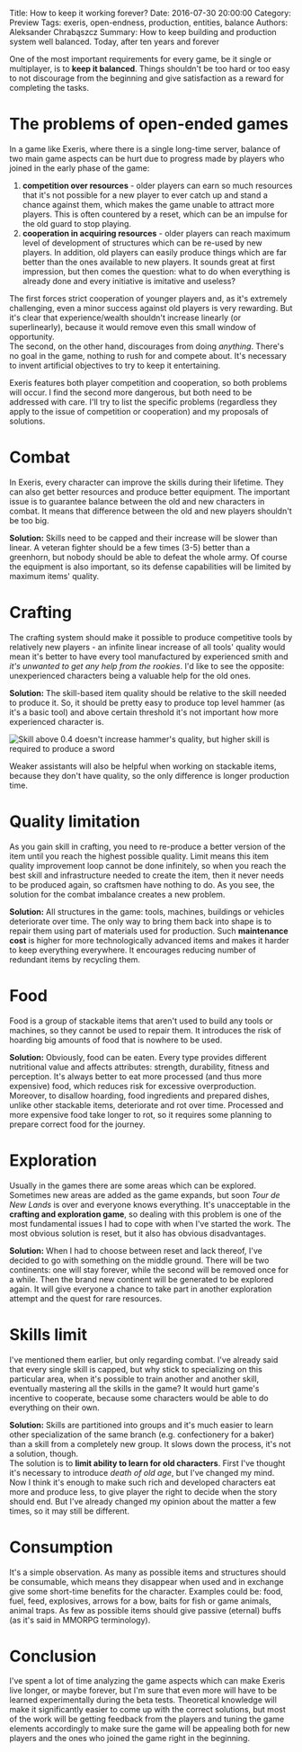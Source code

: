 Title: How to keep it working forever?
Date: 2016-07-30 20:00:00
Category: Preview
Tags: exeris, open-endness, production, entities, balance
Authors: Aleksander Chrabąszcz
Summary: How to keep building and production system well balanced. Today, after ten years and forever

One of the most important requirements for every game, be it single or multiplayer, is to **keep it balanced**. Things shouldn't be too hard or too easy to not discourage from the beginning and give satisfaction as a reward for completing the tasks.


# The problems of open-ended games
In a game like Exeris, where there is a single long-time server, balance of two main game aspects can be hurt due to progress made by players who joined in the early phase of the game:

1. **competition over resources** - older players can earn so much resources that it's not possible for a new player to ever catch up and stand a chance against them, which makes the game unable to attract more players. This is often countered by a reset, which can be an impulse for the old guard to stop playing.
2. **cooperation in acquiring resources** - older players can reach maximum level of development of structures which can be re-used by new players. In addition, old players can easily produce things which are far better than the ones available to new players. It sounds great at first impression, but then comes the question: what to do when everything is already done and every initiative is imitative and useless?

The first forces strict cooperation of younger players and, as it's extremely challenging, even a minor success against old players is very rewarding. But it's clear that experience/wealth shouldn't increase linearly (or superlinearly), because it would remove even this small window of opportunity.  
The second, on the other hand, discourages from doing *anything*. There's no goal in the game, nothing to rush for and compete about. It's necessary to invent artificial objectives to try to keep it entertaining.

Exeris features both player competition and cooperation, so both problems will occur. I find the second more dangerous, but both need to be addressed with care. I'll try to list the specific problems (regardless they apply to the issue of competition or cooperation) and my proposals of solutions.

# Combat
In Exeris, every character can improve the skills during their lifetime. They can also get better resources and produce better equipment.
The important issue is to guarantee balance between the old and new characters in combat. It means that difference between the old and new players shouldn't be too big.

**Solution:** Skills need to be capped and their increase will be slower than linear. A veteran fighter should be a few times (3-5) better than a greenhorn, but nobody should be able to defeat the whole army.
Of course the equipment is also important, so its defense capabilities will be limited by maximum items' quality.

# Crafting
The crafting system should make it possible to produce competitive tools by relatively new players - an infinite linear increase of all tools' quality would mean it's better to have every tool manufactured by experienced smith and *it's unwanted to get any help from the rookies*. I'd like to see the opposite: unexperienced characters being a valuable help for the old ones.

**Solution:** The skill-based item quality should be relative to the skill needed to produce it. So, it should be pretty easy to produce top level hammer (as it's a basic tool) and above certain threshold it's not important how more experienced character is.

![Skill above 0.4 doesn't increase hammer's quality, but higher skill is required to produce a sword](/images/how-to-keep-it-working-forever/skill-quality-impact.png)

Weaker assistants will also be helpful when working on stackable items, because they don't have quality, so the only difference is longer production time.

# Quality limitation
As you gain skill in crafting, you need to re-produce a better version of the item until you reach the highest possible quality.
Limit means this item quality improvement loop cannot be done infinitely, so when you reach the best skill and infrastructure needed to create the item, then it never needs to be produced again, so craftsmen have nothing to do.
As you see, the solution for the combat imbalance creates a new problem.

**Solution:** All structures in the game: tools, machines, buildings or vehicles deteriorate over time. The only way to bring them back into shape is to repair them using part of materials used for production. Such **maintenance cost** is higher for more technologically advanced items and makes it harder to keep everything everywhere. It encourages reducing number of redundant items by recycling them.

# Food
Food is a group of stackable items that aren't used to build any tools or machines, so they cannot be used to repair them. It introduces the risk of hoarding big amounts of food that is nowhere to be used.

**Solution:** Obviously, food can be eaten. Every type provides different nutritional value and affects attributes: strength, durability, fitness and perception. It's always better to eat more processed (and thus more expensive) food, which reduces risk for excessive overproduction.  
Moreover, to disallow hoarding, food ingredients and prepared dishes, unlike other stackable items, deteriorate and rot over time. Processed and more expensive food take longer to rot, so it requires some planning to prepare correct food for the journey.

# Exploration
Usually in the games there are some areas which can be explored. Sometimes new areas are added as the game expands, but soon *Tour de New Lands* is over and everyone knows everything. It's unacceptable in the **crafting and exploration game**, so dealing with this problem is one of the most fundamental issues I had to cope with when I've started the work. The most obvious solution is reset, but it also has obvious disadvantages.

**Solution:** When I had to choose between reset and lack thereof, I've decided to go with something on the middle ground. There will be two continents: one will stay forever, while the second will be removed once for a while. Then the brand new continent will be generated to be explored again. It will give everyone a chance to take part in another exploration attempt and the quest for rare resources.

# Skills limit
I've mentioned them earlier, but only regarding combat. I've already said that every single skill is capped, but why stick to specializing on this particular area, when it's possible to train another and another skill, eventually mastering all the skills in the game? It would hurt game's incentive to cooperate, because some characters would be able to do everything on their own.

**Solution:** Skills are partitioned into groups and it's much easier to learn other specialization of the same branch (e.g. confectionery for a baker) than a skill from a completely new group. It slows down the process, it's not a solution, though.  
The solution is to **limit ability to learn for old characters**. First I've thought it's necessary to introduce *death of old age*, but I've changed my mind. Now I think it's enough to make such rich and developed characters eat more and produce less, to give player the right to decide when the story should end. But I've already changed my opinion about the matter a few times, so it may still be different.

# Consumption
It's a simple observation. As many as possible items and structures should be consumable, which means they disappear when used and in exchange give some short-time benefits for the character. Examples could be: food, fuel, feed, explosives, arrows for a bow, baits for fish or game animals, animal traps. As few as possible items should give passive (eternal) buffs (as it's said in MMORPG terminology).

# Conclusion
I've spent a lot of time analyzing the game aspects which can make Exeris live longer, or maybe forever, but I'm sure that even more will have to be learned experimentally during the beta tests. Theoretical knowledge will make it significantly easier to come up with the correct solutions, but most of the work will be getting feedback from the players and tuning the game elements accordingly to make sure the game will be appealing both for new players and the ones who joined the game right in the beginning.

